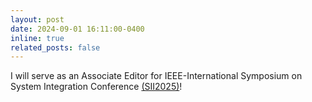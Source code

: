 ```yaml
---
layout: post
date: 2024-09-01 16:11:00-0400
inline: true
related_posts: false
---
```

I will serve as an Associate Editor for IEEE-International Symposium on System Integration Conference [(SII2025)](https://sice-si.org/SII2025/)! 